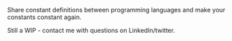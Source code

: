 Share constant definitions between programming languages and make your constants constant again.

Still a WIP - contact me with questions on LinkedIn/twitter.